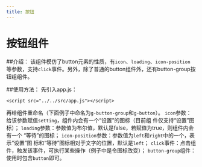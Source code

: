 ```yaml
---
title: 按钮
---
```

# 按钮组件

##介绍：
该组件模仿了button元素的性质，有```icon```、```loading```、```icon-position```
等参数，支持```click```事件。另外，除了普通的button组件外，还有button-group按
钮组组件。

##使用方法：
先引入app.js：
```
<script src="../../src/app.js"></script>
```
再给组件重命名（下面例子中命名为```g-button-group```和```g-button```）。
```icon```参数：给该参数赋值```setting```，组件内会有一个“设置”的图标（目前组
件仅支持“设置”图标）；
```loading```参数：参数值为布尔值，默认是false，若赋值为true，则组件内会有一个
“等待”的图标；
```icon-position```参数：参数值为```left```和```right```中的一个，表示“设置”图
标和“等待”图标相对于文字的位置，默认是```left```；
```click```事件：点击组件，触发该事件，可执行某些操作（例子中是令图标改变）；
```button-group```组件：使用时包含```button```即可。

<ClientOnly>
  <button-demos></button-demos>
</ClientOnly>

